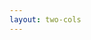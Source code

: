 ```yaml
---
layout: two-cols
---
```


<template v-slot:default>

# Creation
* of
* interval
* fromEvent
* fromPromise

</template>
<template v-slot:right>

# Samples
- of
  - https://stackblitz.com/edit/sjgacb?devtoolsheight=50&file=index.ts
  - https://rxmarbles.com/#of
- interval
  - https://stackblitz.com/edit/nbwpfv?devtoolsheight=50&file=index.ts
  - https://rxmarbles.com/#interval
- fromEvent
  - https://stackblitz.com/edit/7puus8?devtoolsheight=50&file=index.ts
  - https://rxjs.dev/api/index/function/fromEvent#description


</template>

<!-- 
1. 我们先回想一下， 我们在上面有一个例子中是我们自己写new obervable的代码去创建一个observable对象的， 如果说真的需要开发人员频繁去写这样的代码去创建observable对象并且定义发送数据的行为，那Rxjs的存在就毫无意义了，我们可以自己实现这种模式，还需要它干什么呢。 但是，实际上Rxjs已经给我们封装好了很多很多的函数，这些函数会去创建observable对象并定义好发送数据的行为，这些函数几乎覆盖了我们项目所需的所有场景。我们只需要直接使用这些函数去获得observable对象，然后创建observer对象去接收并处理数据就好了。 这些内置的函数，就称之为操作符。真实项目开发中，这些操作符已经做够我们使用，不需要创建新的操作符。
2. 操作符有很多种类， 我们简单的介绍几种，并且看下样例。
- Creation： 就像我们刚才使用的of，interval之类的， 它是创建可以提供数据源的observerable。
- Filtering：剩下的这些操作符，都是对上游的observable对象中的数据进行再加工，并且返回一个新的observable对象。那filtering，就是对数据做过滤，将不符合条件的数据剔除掉，新生成的observable对象只会发送符合条件的数据。
- Transformation： 转换类，就是对数据进行加工，比如可以在接收到上游的数据1,2,3 后， 将它们都乘以2，在返回的新的observable对象中发送这些新的数据。
- Combination： 合并类，是对两个observable对象中的数据进行合并，返回的新的observable对象会发送合并后的数据。
3. 我们先来看一下创建类的操作符。

4. 对弹珠图解释一下， 为了更好的理解数据流中数据的状态， 我们通常会使用弹珠图去理解。 我们知道一个observable对象，有三种状态，处理状态，正常完结状态和异常完结状态， 在这个图中，一个个圆圈代表的数据处理的正常状态，如果遇到了竖线，代表是正常完结状态，遇到红叉，是异常完结状态。

5. 并不是所有的obsevable对象都有正常完结状态，比如上面的 fromEvent, 就是一个永不完结的observable， 因为只要程序运行期间，用户就有可能有点击操作，只要有点击操作，程序就需要处理产生的数据。所以是个永不完结的状态。

-->